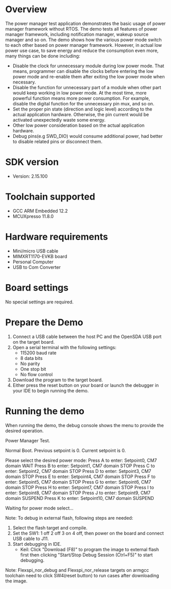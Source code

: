Overview
========
The power manager test application demonstrates the basic usage of power manager framework without RTOS.
The demo tests all features of power manager framework, including notification manager, wakeup source manager and so on.
The demo shows how the various power mode switch to each other based on power manager framework. However, in actual low power use case, to save energy and reduce the consumption even more, many things can be done including:
 - Disable the clock for unnecessary module during low power mode. That means, programmer can disable the clocks before entering the low power mode and re-enable them after exiting the low power mode when necessary.
 - Disable the function for unnecessary part of a module when other part would keep working in low power mode. At the most time, more powerful function means more power consumption. For example, disable the digital function for the unnecessary pin mux, and so on.
 - Set the proper pin state (direction and logic level) according to the actual application hardware. Otherwise, the pin current would be activated unexpectedly waste some energy.
 - Other low power consideration based on the actual application hardware.
 - Debug pins(e.g SWD_DIO) would consume additional power, had better to disable related pins or disconnect them.

SDK version
===========
- Version: 2.15.100

Toolchain supported
===================
- GCC ARM Embedded  12.2
- MCUXpresso  11.8.0

Hardware requirements
=====================
- Mini/micro USB cable
- MIMXRT1170-EVKB board
- Personal Computer
- USB to Com Converter

Board settings
==============
No special settings are required.

Prepare the Demo
================
1.  Connect a USB cable between the host PC and the OpenSDA USB port on the target board. 
2.  Open a serial terminal with the following settings:
    - 115200 baud rate
    - 8 data bits
    - No parity
    - One stop bit
    - No flow control
3.  Download the program to the target board.
4.  Either press the reset button on your board or launch the debugger in your IDE to begin running the demo.

Running the demo
================
When running the demo, the debug console shows the menu to provide the desired operation.

Power Manager Test.

Normal Boot.
Previous setpoint is 0.
Current setpoint is 0.

Please select the desired power mode:
        Press A to enter: Setpoint0, CM7 domain WAIT
        Press B to enter: Setpoint1, CM7 domain STOP
        Press C to enter: Setpoint2, CM7 domain STOP
        Press D to enter: Setpoint3, CM7 domain STOP
        Press E to enter: Setpoint4, CM7 domain STOP
        Press F to enter: Setpoint5, CM7 domain STOP
        Press G to enter: Setpoint6, CM7 domain STOP
        Press H to enter: Setpoint7, CM7 domain STOP
        Press I to enter: Setpoint8, CM7 domain STOP
        Press J to enter: Setpoint9, CM7 domain SUSPEND
        Press K to enter: Setpoint10, CM7 domain SUSPEND

Waiting for power mode select...


Note:
To debug in external flash, following steps are needed:
1. Select the flash target and compile.
3. Set the SW1: 1 off 2 off 3 on 4 off, then power on the board and connect USB cable to J11.
4. Start debugging in IDE.
   - Keil: Click "Download (F8)" to program the image to external flash first then clicking "Start/Stop Debug Session (Ctrl+F5)" to start debugging.
   
Note:
Flexspi_nor_debug and Flexspi_nor_release targets on armgcc toolchain need to click SW4(reset button) to run cases after downloading the image.
